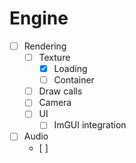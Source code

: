 # Engine

- [ ] Rendering
  - [ ] Texture
    - [x] Loading
    - [ ] Container
  - [ ] Draw calls
  - [ ] Camera
  - [ ] UI
    - [ ] ImGUI integration

- [ ] Audio
  - [ ] 
